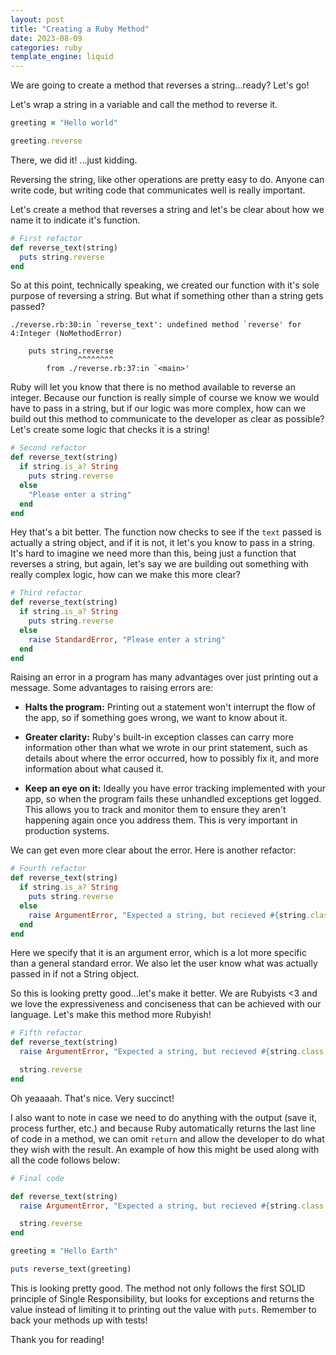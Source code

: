 ```yaml
---
layout: post
title: "Creating a Ruby Method"
date: 2023-08-09
categories: ruby
template_engine: liquid
---
```


We are going to create a method that reverses a string...ready? Let's go!

Let's wrap a string in a variable and call the method to reverse it.

```ruby
greeting = "Hello world"

greeting.reverse
```

There, we did it! ...just kidding. 

Reversing the string, like other operations are pretty easy to do. Anyone can write code,
but writing code that communicates well is really important.

Let's create a method that reverses a string and let's be clear about how we
name it to indicate it's function.

```ruby
# First refactor
def reverse_text(string)
  puts string.reverse
end
```

So at this point, technically speaking, we created our function with it's sole purpose of reversing a string.
But what if something other than a string gets passed? 

```
./reverse.rb:30:in `reverse_text': undefined method `reverse' for 4:Integer (NoMethodError)

    puts string.reverse
               ^^^^^^^^
        from ./reverse.rb:37:in `<main>'
```

Ruby will let you know that there is no method available to reverse an integer. Because our function is 
really simple of course we know we would have to pass in a string, but if our logic was more complex, how
can we build out this method to communicate to the developer as clear as possible? Let's create some logic
that checks it is a string!

```ruby
# Second refactor
def reverse_text(string)
  if string.is_a? String
    puts string.reverse
  else
    "Please enter a string"
  end
end
```

Hey that's a bit better. The function now checks to see if the `text` passed is actually a string object, and if it 
is not, it let's you know to pass in a string. It's hard to imagine we need more than this, being just a function
that reverses a string, but again, let's say we are building out something with really complex logic, how can we
make this more clear?

```ruby
# Third refactor
def reverse_text(string)
  if string.is_a? String
    puts string.reverse
  else
    raise StandardError, "Please enter a string"
  end
end
```

Raising an error in a program has many advantages over just printing out a message.
Some advantages to raising errors are:

- **Halts the program:** Printing out a statement won't interrupt the flow of the app, so if something goes
wrong, we want to know about it.

- **Greater clarity:** Ruby's built-in exception classes can carry more information other than what we wrote in
our print statement, such as details about where the error occurred, how to possibly fix it, and more information
about what caused it.

- **Keep an eye on it:** Ideally you have error tracking implemented with your app, so when the program fails these
unhandled exceptions get logged. This allows you to track and monitor them to ensure they aren't happening again
once you address them. This is very important in production systems.

We can get even more clear about the error. Here is another refactor:

```ruby
# Fourth refactor
def reverse_text(string)
  if string.is_a? String
    puts string.reverse
  else
    raise ArgumentError, "Expected a string, but recieved #{string.class.name}."
  end
end
```

Here we specify that it is an argument error, which is a lot more specific than a general
standard error. We also let the user know what was actually passed in if not a String object.

So this is looking pretty good...let's make it better. We are Rubyists <3 and we love the
expressiveness and conciseness that can be achieved with our language. Let's make this
method more Rubyish!

```ruby
# Fifth refactor
def reverse_text(string)
  raise ArgumentError, "Expected a string, but recieved #{string.class.name}." unless string.is_a?(String)

  string.reverse
end

```

Oh yeaaaah. That's nice. Very succinct!

I also want to note in case we need to do anything with the output (save it, process further, etc.) and
because Ruby automatically returns the last line of code in a method, we can omit `return` and allow the 
developer to do what they wish with the result. An example of how this might be used along with all
the code follows below:

```ruby
# Final code

def reverse_text(string)
  raise ArgumentError, "Expected a string, but recieved #{string.class.name}." unless string.is_a?(String)

  string.reverse
end

greeting = "Hello Earth"

puts reverse_text(greeting)
```

This is looking pretty good. The method not only follows the first SOLID principle of Single Responsibility, 
but looks for exceptions and returns the value instead of limiting it to printing out the value with `puts`. Remember to back your methods up with tests!

Thank you for reading!
